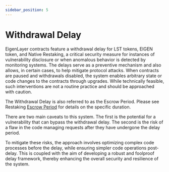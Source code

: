 ```yaml
---
sidebar_position: 5
---
```


# Withdrawal Delay

EigenLayer contracts feature a withdrawal delay for LST tokens, EIGEN token, and Native Restaking, a critical security measure
for instances of vulnerability disclosure or when anomalous behavior is detected by monitoring systems. The delays serve as 
a preventive mechanism and also allows, in certain cases, to help mitigate protocol attacks. When contracts are paused and 
withdrawals disabled, the system enables arbitrary state or code changes to the contracts through upgrades. While technically 
feasible, such interventions are not a routine practice and should be approached with caution.

The Withdrawal Delay is also referred to as the Escrow Period. Please see Restaking [Escrow Period](/docs/restakers/howto/testnet/restake-testnet-overview.md#testnet-vs-mainnet-differences) for details on the 
specific duration.

There are two main caveats to this system. The first is the potential for a vulnerability that can bypass the withdrawal delay. 
The second is the risk of a flaw in the code managing requests after they have undergone the delay period.

To mitigate these risks, the approach involves optimizing complex code processes before the delay, while ensuring simpler 
code operations post-delay. This is coupled with the aim of developing a robust and foolproof delay framework, thereby 
enhancing the overall security and resilience of the system.